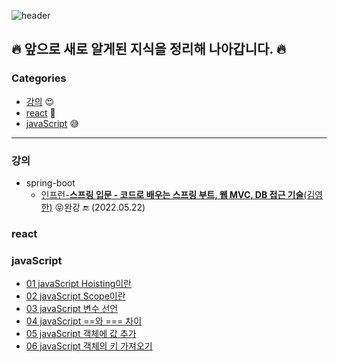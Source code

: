 ![header](https://capsule-render.vercel.app/api?type=Waving&color=gradient&height=300&section=header&text=👨‍💻&nbsp;TIL&nbsp;(2022년&nbsp;이후의&nbsp;새로운&nbsp;기록들)&fontSize=40&desc=📚&nbsp;Today&nbsp;I&nbsp;Learned&nbsp;📚&descAlign=60&descAlignY=65)


## 🔥 앞으로 새로 알게된 지식을 정리해 나아갑니다. 🔥


### Categories

* [강의](#강의) 😍
* [react](#react) 🤩
* [javaScript](#javaScript) 😅

***

### 강의

- spring-boot
  - [인프런-**스프링 입문 - 코드로 배우는 스프링 부트, 웹 MVC, DB 접근 기술**(김영한)](./강의/springboot/스프링입문_김영한) 😝완강 🔚 (2022.05.22)

### react

### javaScript

- [01 javaScript Hoisting이란](./javaScript/01_javaScript_Hoisting이란.md)
- [02 javaScript Scope이란](./javaScript/02_javaScript_Scope이란.md)
- [03 javaScript 변수 선언](./javaScript/03_javaScript_변수선언.md)
- [04 javaScript ==와 === 차이](./javaScript/04_javaScript_==와===.md)
- [05 javaScript 객체에 값 추가](./javaScript/05_javaScript_객체에_값추가.md)
- [06 javaScript 객체의 키 가져오기](./javaScript/06_javaScript_객체의_키가져오기.md)
